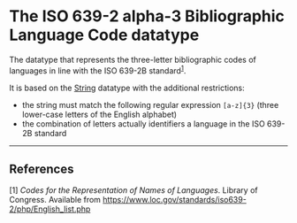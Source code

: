 # The ISO 639-2 alpha-3 Bibliographic Language Code datatype

The datatype that represents the three-letter bibliographic codes of languages in line with the ISO 639-2B standard<sup>[1](#fn1)</sup>.

It is based on the [String](../datatypes/String.md) datatype with the additional restrictions:
- the string must match the following regular expression `[a-z]{3}` (three lower-case letters of the English alphabet)
- the combination of letters actually identifiers a language in the ISO 639-2B standard

---
## References
<a name="fn1">\[1\]</a> *Codes for the Representation of Names of Languages*. Library of Congress. Available from https://www.loc.gov/standards/iso639-2/php/English_list.php
